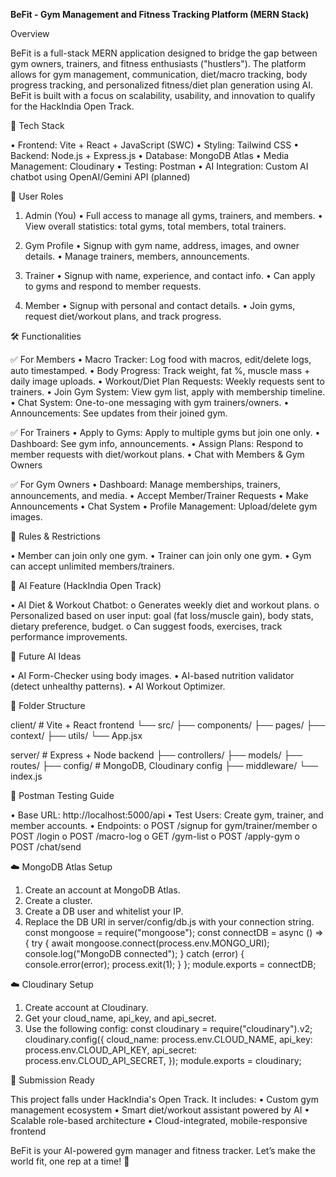 **BeFit - Gym Management and Fitness Tracking Platform (MERN Stack)**


Overview

BeFit is a full-stack MERN application designed to bridge the gap between gym owners, trainers, and fitness enthusiasts ("hustlers"). The platform allows for gym management, communication, diet/macro tracking, body progress tracking, and personalized fitness/diet plan generation using AI. BeFit is built with a focus on scalability, usability, and innovation to qualify for the HackIndia Open Track.


🚀 Tech Stack

•	Frontend: Vite + React + JavaScript (SWC)
•	Styling: Tailwind CSS
•	Backend: Node.js + Express.js
•	Database: MongoDB Atlas
•	Media Management: Cloudinary
•	Testing: Postman
•	AI Integration: Custom AI chatbot using OpenAI/Gemini API (planned)


🎯 User Roles

1. Admin (You)
•	Full access to manage all gyms, trainers, and members.
•	View overall statistics: total gyms, total members, total trainers.

2. Gym Profile
•	Signup with gym name, address, images, and owner details.
•	Manage trainers, members, announcements.

3. Trainer
•	Signup with name, experience, and contact info.
•	Can apply to gyms and respond to member requests.

4. Member
•	Signup with personal and contact details.
•	Join gyms, request diet/workout plans, and track progress.


🛠 Functionalities

✅ For Members
•	Macro Tracker: Log food with macros, edit/delete logs, auto timestamped.
•	Body Progress: Track weight, fat %, muscle mass + daily image uploads.
•	Workout/Diet Plan Requests: Weekly requests sent to trainers.
•	Join Gym System: View gym list, apply with membership timeline.
•	Chat System: One-to-one messaging with gym trainers/owners.
•	Announcements: See updates from their joined gym.

✅ For Trainers
•	Apply to Gyms: Apply to multiple gyms but join one only.
•	Dashboard: See gym info, announcements.
•	Assign Plans: Respond to member requests with diet/workout plans.
•	Chat with Members & Gym Owners

✅ For Gym Owners
•	Dashboard: Manage memberships, trainers, announcements, and media.
•	Accept Member/Trainer Requests
•	Make Announcements
•	Chat System
•	Profile Management: Upload/delete gym images.


🔐 Rules & Restrictions

•	Member can join only one gym.
•	Trainer can join only one gym.
•	Gym can accept unlimited members/trainers.


🧠 AI Feature (HackIndia Open Track)

•	AI Diet & Workout Chatbot:
o	Generates weekly diet and workout plans.
o	Personalized based on user input: goal (fat loss/muscle gain), body stats, dietary preference, budget.
o	Can suggest foods, exercises, track performance improvements.

🧠 Future AI Ideas

•	AI Form-Checker using body images.
•	AI-based nutrition validator (detect unhealthy patterns).
•	AI Workout Optimizer.

📂 Folder Structure

client/               # Vite + React frontend
  └── src/
      ├── components/
      ├── pages/
      ├── context/
      ├── utils/
      └── App.jsx

server/               # Express + Node backend
  ├── controllers/
  ├── models/
  ├── routes/
  ├── config/         # MongoDB, Cloudinary config
  ├── middleware/
  └── index.js


🧪 Postman Testing Guide

•	Base URL: http://localhost:5000/api
•	Test Users: Create gym, trainer, and member accounts.
•	Endpoints:
o	POST /signup for gym/trainer/member
o	POST /login
o	POST /macro-log
o	GET /gym-list
o	POST /apply-gym
o	POST /chat/send


☁️ MongoDB Atlas Setup

1.	Create an account at MongoDB Atlas.
2.	Create a cluster.
3.	Create a DB user and whitelist your IP.
4.	Replace the DB URI in server/config/db.js with your connection string.
const mongoose = require("mongoose");
const connectDB = async () => {
  try {
    await mongoose.connect(process.env.MONGO_URI);
    console.log("MongoDB connected");
  } catch (error) {
    console.error(error);
    process.exit(1);
  }
};
module.exports = connectDB;


☁️ Cloudinary Setup

1.	Create account at Cloudinary.
2.	Get your cloud_name, api_key, and api_secret.
3.	Use the following config:
const cloudinary = require("cloudinary").v2;
cloudinary.config({
  cloud_name: process.env.CLOUD_NAME,
  api_key: process.env.CLOUD_API_KEY,
  api_secret: process.env.CLOUD_API_SECRET,
});
module.exports = cloudinary;


🏁 Submission Ready

This project falls under HackIndia's Open Track. It includes:
•	Custom gym management ecosystem
•	Smart diet/workout assistant powered by AI
•	Scalable role-based architecture
•	Cloud-integrated, mobile-responsive frontend

BeFit is your AI-powered gym manager and fitness tracker. Let’s make the world fit, one rep at a time! 💪

